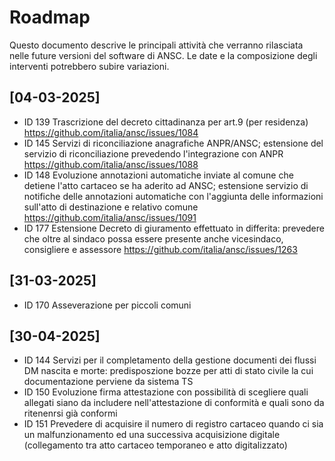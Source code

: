 # Roadmap

Questo documento descrive le principali attività che verranno rilasciata nelle future versioni del software di ANSC.
Le date e la composizione degli interventi potrebbero subire variazioni.

## [04-03-2025]

- ID 139 Trascrizione del decreto cittadinanza per art.9 (per residenza) <https://github.com/italia/ansc/issues/1084>
- ID 145 Servizi di riconciliazione anagrafiche ANPR/ANSC; estensione del servizio di riconciliazione prevedendo l'integrazione con ANPR <https://github.com/italia/ansc/issues/1088>
- ID 148 Evoluzione annotazioni automatiche inviate al comune che detiene l'atto cartaceo se ha aderito ad ANSC; estensione servizio di notifiche delle annotazioni automatiche con l'aggiunta delle informazioni sull'atto di destinazione e relativo comune <https://github.com/italia/ansc/issues/1091>
- ID 177 Estensione Decreto di giuramento effettuato in differita: prevedere che oltre al sindaco possa essere presente anche vicesindaco, consigliere e assessore <https://github.com/italia/ansc/issues/1263>

## [31-03-2025]

- ID 170 Asseverazione per piccoli comuni

## [30-04-2025]

- ID 144 Servizi per il completamento della gestione documenti dei flussi DM nascita e morte: predisposzione bozze per atti di stato civile la cui documentazione perviene da sistema TS
- ID 150 Evoluzione firma attestazione con possibilità di scegliere quali allegati siano da includere nell'attestazione di conformità e quali sono da ritenenrsi già conformi
- ID 151 Prevedere di acquisire il numero di registro cartaceo quando ci sia un malfunzionamento ed una successiva acquisizione digitale (collegamento tra atto cartaceo temporaneo e atto digitalizzato)
